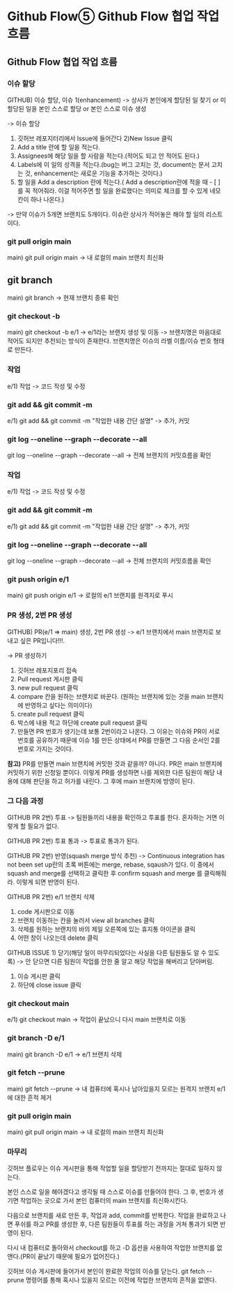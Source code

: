 # Github Flow⑤ Github Flow 협업 작업 흐름

## Github Flow 협업 작업 흐름
### 이슈 할당
GITHUB) 이슈 할당, 이슈 1(enhancement)
-> 상사가 본인에게 할당된 일 찾기 or 미할당된 일을 본인 스스로 할당 or 본인 스스로 이슈 생성

-> 이슈 할당
1) 깃허브 레포지터리에서 Issue에 들어간다
   2)New Issue 클릭
3) Add a title 란에 할 일을 적는다.
4) Assignees에 해당 일을 할 사람을 적는다.(적어도 되고 안 적어도 된다.)
5) Labels에 이 일의 성격을 적는다.(bug는 버그 고치는 것, document는 문서 고치는 것, enhancement는 새로운 기능을 추가하는 것이다.)
6) 할 일을 Add a description 란에 적는다.( Add a description란에 적을 때 - [ ] 를 꼭 적어줘라. 이걸 적어주면 할 일을 완료했다는 의미로 체크를 할 수 있게 네모 칸이 하나 나온다.)

-> 만약 이슈가 5개면 브랜치도 5개이다. 이슈란 상사가 적어놓은 해야 할 일의 리스트이다.

### git pull origin main
main) git pull origin main
-> 내 로컬의 main 브랜치 최신화

## git branch
main) git branch
-> 현재 브랜치 종류 확인

### git checkout -b
main) git checkout -b e/1
-> e/1라는 브랜치 생성 및 이동
-> 브랜치명은 마음대로 적어도 되지만 추천되는 방식이 존재한다. 브랜치명은 이슈의 라벨 이름/이슈 번호 형태로 만든다.

### 작업
e/1) 작업
-> 코드 작성 및 수정

### git add && git commit -m
e/1) git add && git commit -m "작업한 내용 간단 설명"
-> 추가, 커밋

### git log --oneline --graph --decorate --all
git log --oneline --graph --decorate --all
-> 전체 브랜치의 커밋흐름을 확인

### 작업
e/1) 작업
-> 코드 작성 및 수정

### git add && git commit -m
e/1) git add && git commit -m "작업한 내용 간단 설명"
-> 추가, 커밋

### git log --oneline --graph --decorate --all
git log --oneline --graph --decorate --all
-> 전체 브랜치의 커밋흐름을 확인

### git push origin e/1
main) git push origin e/1
-> 로컬의 e/1 브랜치를 원격지로 푸시

### PR 생성, 2번 PR 생성
GITHUB) PR(e/1 => main) 생성, 2번 PR 생성
-> e/1 브랜치에서 main 브랜치로 보내고 싶은 PR입니다!!!.

-> PR 생성하기
1) 깃허브 레포지포리 접속
2) Pull request 게시판 클릭
3) new pull request 클릭
4) compare 칸을 원하는 브랜치로 바꾼다. (원하는 브랜치에 있는 것을 main 브랜치에 반영하고 싶다는 의미이다)
5) create pull request 클릭
6) 박스에 내용 적고 하단에 create pull request 클릭
7) 만들면 PR 번호가 생기는데 보통 2번이라고 나온다. 그 이유는 이슈와 PR이 서로 번호를 공유하기 때문에 이슈 1를 만든 상태에서 PR를 만들면 그 다음 순서인 2를 번호로 가지는 것이다.

**참고)** PR를 만들면 main 브랜치에 커밋한 것과 같을까? 아니다.
PR은 main 브랜치에 커밋하기 위한 신청일 뿐이다. 이렇게 PR를 생성하면 나를 제외한 다른 팀원이 해당 내용에 대해 판단을 하고 허가를 내린다. 그 후에 main 브랜치에 방영이 된다.

### 그 다음 과정

GITHUB PR 2번) 투표
-> 팀원들끼리 내용을 확인하고 투표를 한다. 혼자하는 거면 이렇게 할 필요가 없다.

GITHUB PR 2번) 투표 통과
-> 투표로 통과가 된다.

GITHUB PR 2번) 반영(squash merge 방식 추천)
-> Continuous integration has not been set up란의 초록 버튼에는 merge, rebase, sqaush가 있다. 이 중에서 squash and merge를 선택하고 클릭한 후 confirm squash and merge 를 클릭해줘라. 이렇게 되면 반영이 된다.

GITHUB PR 2번) e/1 브랜치 삭제
1) code 게시판으로 이동
2) 브랜치 이동하는 칸을 눌러서 view all branches 클릭
3) 삭제를 원하는 브랜치의 바의 제일 오른쪽에 있는 휴지통 아이콘을 클릭
4) 어떤 창이 나오는데 delete 클릭

GITHUB ISSUE 1) 닫기(해당 일이 마무리되었다는 사실을 다른 팀원들도 알 수 있도록)
-> 안 닫으면 다른 팀원이 작업를 안한 줄 알고 해당 작업을 해버리고 닫아버림.

1) 이슈 게시판 클릭
2) 하단에 close issue 클릭

### git checkout main
e/1) git checkout main
-> 작업이 끝났으니 다시 main 브랜치로 이동

### git branch -D e/1
main) git branch -D e/1
-> e/1 브랜치 삭제

### git fetch --prune
main) git fetch --prune
-> 내 컴퓨터에 혹시나 남아있을지 모르는 원격지 브랜치 e/1에 대한 흔적 제거

### git pull origin main
main) git pull origin main
-> 내 로컬의 main 브랜치 최신화

### 마무리
깃허브 플로우는 이슈 게시판을 통해 작업할 일을 할당받기 전까지는 절대로 일하지 않는다.

본인 스스로 일을 해야겠다고 생각될 때 스스로 이슈를 만들어야 한다.
그 후, 번호가 생기면 작업하는 곳으로 가서 본인 컴퓨터의 main 브랜치를 최신화시킨다.

다음으로 브랜치를 새로 만든 후, 작업과 add, commit를 반복한다.
작업을 완료하고 나면 푸쉬를 하고 PR를 생성한 후, 다른 팀원들이 투표를 하는 과정을 거쳐 통과가 되면 반영이 된다.

다시 내 컴퓨터로 돌아와서 checkout를 하고 -D 옵션을 사용하여 작업한 브랜치를 없앤다.(PR이 끝났기 때문에 필요가 없어진다.)

깃허브 이슈 게시판에 들어가서 본인이 완료한 작업의 이슈를 닫는다.
git fetch --prune 명령어를 통해 혹시나 있을지 모르는 이전에 작업한 브랜치의 흔적을 없앤다.
